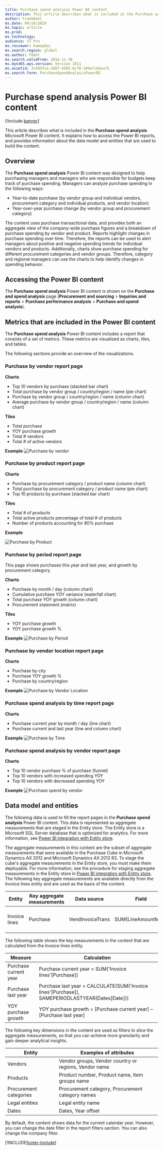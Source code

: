```yaml
---
title: Purchase spend analysis Power BI content
description: This article describes what is included in the Purchase spend analysis Power BI content.
author: FrankDahl
ms.date: 04/24/2019
ms.topic: article
ms.prod: 
ms.technology: 
audience: IT Pro
ms.reviewer: kamaybac
ms.search.region: global
ms.author: fdahl
ms.search.validFrom: 2016-11-30
ms.dyn365.ops.version: Version 1611
ms.assetid: 3cd9dfce-2687-4303-bc78-349e7cb5ea75
ms.search.form: PurchaseSpendAnalysisPowerBI
---
```


# Purchase spend analysis Power BI content

[!include [banner](../includes/banner.md)]

This article describes what is included in the **Purchase spend analysis** Microsoft Power BI content. It explains how to access the Power BI reports, and provides information about the data model and entities that are used to build the content.

## Overview

The **Purchase spend analysis** Power BI content was designed to help purchasing managers and managers who are responsible for budgets keep track of purchase spending. Managers can analyze purchase spending in the following ways:

- Year-to-date purchase (by vendor group and individual vendors, procurement category and individual products, and vendor location)
- Year-over-year purchase change (by vendor group and procurement category)

The content uses purchase transactional data, and provides both an aggregate view of the company-wide purchase figures and a breakdown of purchase spending by vendor and product. Reports highlight changes in purchase spending over time. Therefore, the reports can be used to alert managers about positive and negative spending trends for individual vendors and products. Additionally, charts show purchase spending for different procurement categories and vendor groups. Therefore, category and regional managers can use the charts to help identify changes in spending behavior.

## Accessing the Power BI content
The **Purchase spend analysis** Power BI content is shown on the **Purchase and spend analysis** page (**Procurement and sourcing** \> **Inquiries and reports** \> **Purchase performance analysis** \> **Purchase and spend analysis**).

## Metrics that are included in the Power BI content
The **Purchase spend analysis** Power BI content includes a report that consists of a set of metrics. These metrics are visualized as charts, tiles, and tables. 

The following sections provide an overview of the visualizations.

### Purchase by vendor report page
**Charts**
- Top 10 vendors by purchase (stacked bar chart)
- Total purchase by vendor group / country/region / name (pie chart)
- Purchase by vendor group / country/region / name (column chart)
- Average purchase by vendor group / country/region / name (column chart)

**Tiles**
- Total purchase
- YOY purchase growth
- Total # vendors
- Total # of active vendors

**Example**
<img src="media/spend1.png" alt="Purchase by vendor">

### Purchase by product report page

**Charts**
- Purchase by procurement category / product name (column chart)
- Total purchase by procurement category / product name (pie chart)
- Top 10 products by purchase (stacked bar chart)

**Tiles**
- Total # of products</li>
- Total active products percentage of total # of products
- Number of products accounting for 80% purchase

**Example**


<img src="media/purchaseByProduct.png" alt="Purchase by Product">

### Purchase by period report page
This page shows purchases this year and last year, and growth by procurement category.

**Charts** 
- Purchase by month / day (column chart)
- Cumulative purchase YOY variance (waterfall chart)
- Total purchase YOY growth (column chart)
- Procurement statement (matrix)

**Tiles**
- YOY purchase growth
- YOY purchase growth %

**Example**
<img src="media/purchaseByPeriod.png" alt="Purchase by Period">

### Purchase by vendor location report page

**Charts**
- Purchase by city
- Purchase YOY growth %
- Purchase by country/region

**Example**
<img src="media/purchByVendorLocation.png" alt="Purchase by Vendor Location">

### Purchase spend analysis by time report page

**Charts** 
- Purchase current year by month / day (line chart)
- Purchase current and last year (line and column chart)

**Example**
<img src="media/PurchByTIme.png" alt="Purchase by Time">

### Purchase spend analysis by vendor report page

**Charts** 
- Top 10 vendor purchase % of purchase (funnel)
- Top 10 vendors with increased spending YOY
- Top 10 vendors with decreased spending YOY

**Example** 
<img src="media/PurchSpendAnalysisByVendor.png" alt="Purchase spend by vendor">


## Data model and entities
The following data is used to fill the report pages in the **Purchase spend analysis** Power BI content. This data is represented as aggregate measurements that are staged in the Entity store. The Entity store is a Microsoft SQL Server database that is optimized for analytics. For more information, see [Power BI integration with Entity store](power-bi-integration-entity-store.md).

The aggregate measurements in this content are the subset of aggregate measurements that were available in the Purchase Cube in Microsoft Dynamics AX 2012 and Microsoft Dynamics AX 2012 R3. To stage the cube's aggregate measurements in the Entity store, you must make them deployable. For more information, see the procedure for staging aggregate measurements in the Entity store in [Power BI integration with Entity store](power-bi-integration-entity-store.md). The following key aggregate measurements are available directly from the Invoice lines entity and are used as the basis of the content.

| Entity        | Key aggregate measurements | Data source                                 | Field              | Description                            |
|---------------|----------------------------|---------------------------------------------|--------------------|----------------------------------------|
| Invoice lines | Purchase                   | VendInvoiceTrans                            | SUM(LineAmountMST) | The amount in the accounting currency. |

The following table shows the key measurements in the content that are calculated from the Invoice lines entity.

| Measure               | Calculation                                                                                         |
|-----------------------|-----------------------------------------------------------------------------------------------------|
| Purchase current year | Purchase current year = SUM('Invoice lines'\[Purchase\])                                            |
| Purchase last year    | Purchase last year = CALCULATE(SUM('Invoice lines'\[Purchase\]), SAMEPERIODLASTYEAR(Dates\[Date\])) |
| YOY purchase growth   | YOY purchase growth = \[Purchase current year\] – \[Purchase last year\]                            |

The following key dimensions in the content are used as filters to slice the aggregate measurements, so that you can achieve more granularity and gain deeper analytical insights.

| Entity                 | Examples of attributes                                |
|------------------------|-------------------------------------------------------|
| Vendors                | Vendor groups, Vendor country or regions, Vendor name |
| Products               | Product number, Product name, Item groups name        |
| Procurement categories | Procurement category, Procurement category names      |
| Legal entities         | Legal entity name                                     |
| Dates                  | Dates, Year offset                                    |

By default, the content shows data for the current calendar year. However, you can change the date filter in the report filters section. You can also change the company filter.


[!INCLUDE[footer-include](../../../includes/footer-banner.md)]
